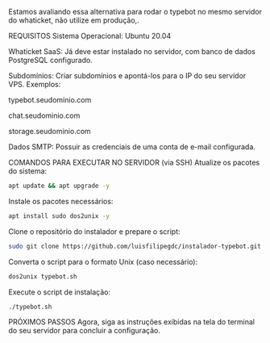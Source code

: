 Estamos avaliando essa alternativa para rodar o typebot no mesmo servidor do whaticket, não utilize em produção,.


REQUISITOS
Sistema Operacional: Ubuntu 20.04

Whaticket SaaS: Já deve estar instalado no servidor, com banco de dados PostgreSQL configurado.

Subdomínios: Criar subdomínios e apontá-los para o IP do seu servidor VPS. Exemplos:

typebot.seudominio.com

chat.seudominio.com

storage.seudominio.com

Dados SMTP: Possuir as credenciais de uma conta de e-mail configurada.

COMANDOS PARA EXECUTAR NO SERVIDOR (via SSH)
Atualize os pacotes do sistema:

```bash
apt update && apt upgrade -y
```
Instale os pacotes necessários:

```bash
apt install sudo dos2unix -y
```
Clone o repositório do instalador e prepare o script:

```bash
sudo git clone https://github.com/luisfilipegdc/instalador-typebot.git && cd instalador-typebot && sudo chmod +x ./typebot.sh
```
Converta o script para o formato Unix (caso necessário):

```bash
dos2unix typebot.sh
```
Execute o script de instalação:

```bash
./typebot.sh
```
PRÓXIMOS PASSOS
Agora, siga as instruções exibidas na tela do terminal do seu servidor para concluir a configuração.
